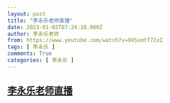 ```yaml
---
layout: post
title: "李永乐老师直播"
date: 2023-01-02T07:24:18.000Z
author: 李永乐老师
from: https://www.youtube.com/watch?v=9XSxmtT72xI
tags: [ 李永乐 ]
comments: True
categories: [ 李永乐 ]
---
```

<!--1672644258000-->
[李永乐老师直播](https://www.youtube.com/watch?v=9XSxmtT72xI)
------

<div>

</div>
